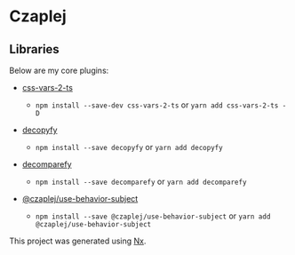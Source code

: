 # Czaplej

## Libraries

Below are my core plugins:

- [css-vars-2-ts](./packages/css-vars-2-ts)

  - `npm install --save-dev css-vars-2-ts` or `yarn add css-vars-2-ts -D`

- [decopyfy](./packages/decopyfy)

  - `npm install --save decopyfy` or `yarn add decopyfy`

- [decomparefy](./packages/decomparefy)

  - `npm install --save decomparefy` or `yarn add decomparefy`

- [@czaplej/use-behavior-subject](./packages/use-behavior-subject)
  - `npm install --save @czaplej/use-behavior-subject` or `yarn add @czaplej/use-behavior-subject`

This project was generated using [Nx](https://nx.dev).
